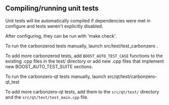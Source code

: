Compiling/running unit tests
------------------------------------

Unit tests will be automatically compiled if dependencies were met in configure
and tests weren't explicitly disabled.

After configuring, they can be run with 'make check'.

To run the carbonzerod tests manually, launch src/test/test_carbonzero .

To add more carbonzerod tests, add `BOOST_AUTO_TEST_CASE` functions to the existing
.cpp files in the test/ directory or add new .cpp files that
implement new BOOST_AUTO_TEST_SUITE sections.

To run the carbonzero-qt tests manually, launch src/qt/test/carbonzero-qt_test

To add more carbonzero-qt tests, add them to the `src/qt/test/` directory and
the `src/qt/test/test_main.cpp` file.
